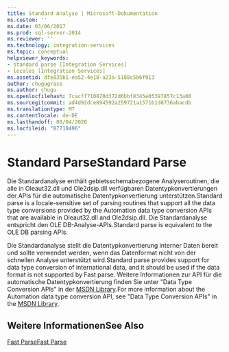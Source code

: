 ```yaml
---
title: Standard Analyse | Microsoft-Dokumentation
ms.custom: ''
ms.date: 03/06/2017
ms.prod: sql-server-2014
ms.reviewer: ''
ms.technology: integration-services
ms.topic: conceptual
helpviewer_keywords:
- standard parse [Integration Services]
- locales [Integration Services]
ms.assetid: dfe835b1-ea52-4e18-a23a-5188c5b6f013
author: chugugrace
ms.author: chugu
ms.openlocfilehash: 7cacff710870d372d6bbf8345e05397857c13a00
ms.sourcegitcommit: ad4d92dce894592a259721a1571b1d8736abacdb
ms.translationtype: MT
ms.contentlocale: de-DE
ms.lasthandoff: 08/04/2020
ms.locfileid: "87718496"
---
```

# <a name="standard-parse"></a><span data-ttu-id="85f52-102">Standard Parse</span><span class="sxs-lookup"><span data-stu-id="85f52-102">Standard Parse</span></span>
  <span data-ttu-id="85f52-103">Die Standardanalyse enthält gebietsschemabezogene Analyseroutinen, die alle in Oleaut32.dll und Ole2dsip.dll verfügbaren Datentypkonvertierungen der APIs für die automatische Datentypkonvertierung unterstützen.</span><span class="sxs-lookup"><span data-stu-id="85f52-103">Standard parse is a locale-sensitive set of parsing routines that support all the data type conversions provided by the Automation data type conversion APIs that are available in Oleaut32.dll and Ole2dsip.dll.</span></span> <span data-ttu-id="85f52-104">Die Standardanalyse entspricht den OLE DB-Analyse-APIs.</span><span class="sxs-lookup"><span data-stu-id="85f52-104">Standard parse is equivalent to the OLE DB parsing APIs.</span></span>  
  
 <span data-ttu-id="85f52-105">Die Standardanalyse stellt die Datentypkonvertierung interner Daten bereit und sollte verwendet werden, wenn das Datenformat nicht von der schnellen Analyse unterstützt wird.</span><span class="sxs-lookup"><span data-stu-id="85f52-105">Standard parse provides support for data type conversion of international data, and it should be used if the data format is not supported by Fast parse.</span></span> <span data-ttu-id="85f52-106">Weitere Informationen zur API für die automatische Datentypkonvertierung finden Sie unter "Data Type Conversion APIs" in der [MSDN Library](https://go.microsoft.com/fwlink/?LinkId=79427).</span><span class="sxs-lookup"><span data-stu-id="85f52-106">For more information about the Automation data type conversion API, see "Data Type Conversion APIs" in the [MSDN Library](https://go.microsoft.com/fwlink/?LinkId=79427).</span></span>  
  
## <a name="see-also"></a><span data-ttu-id="85f52-107">Weitere Informationen</span><span class="sxs-lookup"><span data-stu-id="85f52-107">See Also</span></span>  
 [<span data-ttu-id="85f52-108">Fast Parse</span><span class="sxs-lookup"><span data-stu-id="85f52-108">Fast Parse</span></span>](../../2014/integration-services/fast-parse.md)  
  
  
